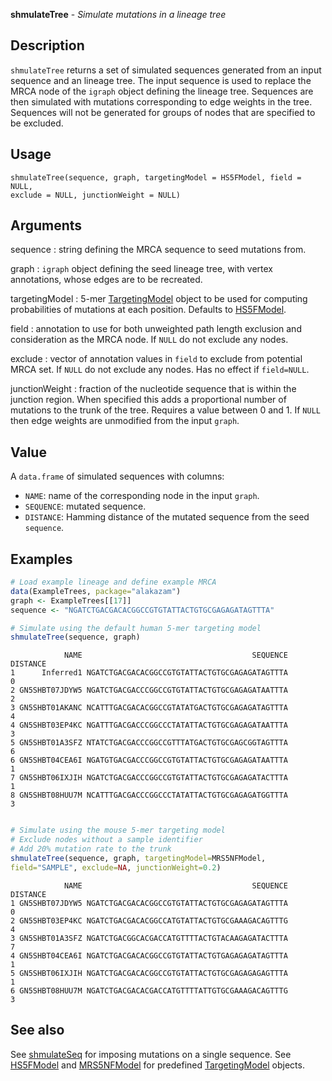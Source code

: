 





**shmulateTree** - *Simulate mutations in a lineage tree*

Description
--------------------

`shmulateTree` returns a set of simulated sequences generated from an input sequence and an
lineage tree. The input sequence is used to replace the MRCA node of the `igraph` object
defining the lineage tree. Sequences are then simulated with mutations corresponding to edge 
weights in the tree. Sequences will not be generated for groups of nodes that are specified 
to be excluded.


Usage
--------------------
```
shmulateTree(sequence, graph, targetingModel = HS5FModel, field = NULL,
exclude = NULL, junctionWeight = NULL)
```

Arguments
-------------------

sequence
:   string defining the MRCA sequence to seed mutations from.

graph
:   `igraph` object defining the seed lineage tree, with 
vertex annotations, whose edges are to be recreated.

targetingModel
:   5-mer [TargetingModel](TargetingModel-class.md) object to be used for computing 
probabilities of mutations at each position. Defaults to
[HS5FModel](HS5FModel.md).

field
:   annotation to use for both unweighted path length exclusion and
consideration as the MRCA node. If `NULL` do not exclude 
any nodes.

exclude
:   vector of annotation values in `field` to exclude from potential
MRCA set. If `NULL` do not exclude any nodes. 
Has no effect if `field=NULL`.

junctionWeight
:   fraction of the nucleotide sequence that is within the junction 
region. When specified this adds a proportional number of  
mutations to the trunk of the tree. Requires a value between 
0 and 1. If `NULL` then edge weights are unmodified
from the input `graph`.



Value
-------------------

A `data.frame` of simulated sequences with columns:

+  `NAME`:      name of the corresponding node in the input 
`graph`.  
+  `SEQUENCE`:  mutated sequence.
+  `DISTANCE`:  Hamming distance of the mutated sequence from 
the seed `sequence`.




Examples
-------------------

```R
# Load example lineage and define example MRCA
data(ExampleTrees, package="alakazam")
graph <- ExampleTrees[[17]]
sequence <- "NGATCTGACGACACGGCCGTGTATTACTGTGCGAGAGATAGTTTA"

# Simulate using the default human 5-mer targeting model
shmulateTree(sequence, graph)

```


```
            NAME                                      SEQUENCE DISTANCE
1      Inferred1 NGATCTGACGACACGGCCGTGTATTACTGTGCGAGAGATAGTTTA        0
2 GN5SHBT07JDYW5 NGATCTGACGACCCGGCCGTGTATTACTGTGCGAGAGATAATTTA        2
3 GN5SHBT01AKANC NCATTTGACGACACGGCCGTATATGACTGTGCGAGAGATAGTTTA        4
4 GN5SHBT03EP4KC NGATTTGACGACCCGGCCCTATATTACTGTGCGAGAGATAATTTA        3
5 GN5SHBT01A3SFZ NTATCTGACGACCCGGCCGTTTATGACTGTGCGAGCGGTAGTTTA        6
6 GN5SHBT04CEA6I NGATGTGACGACCCGGCCGTGTATTACTGTGCGAGAGATAATTTA        1
7 GN5SHBT06IXJIH NGATCTGACGACCCGGCCGTGTATTACTGTGCGAGAGATACTTTA        1
8 GN5SHBT08HUU7M NCATTTGACGACCCGGCCCTATATTACTGTGCGAGAGATGGTTTA        3

```


```R

# Simulate using the mouse 5-mer targeting model
# Exclude nodes without a sample identifier
# Add 20% mutation rate to the trunk
shmulateTree(sequence, graph, targetingModel=MRS5NFModel,
field="SAMPLE", exclude=NA, junctionWeight=0.2)
```


```
            NAME                                      SEQUENCE DISTANCE
1 GN5SHBT07JDYW5 NGATCTGACGACACGGCCGTGTATTACTGTGCGAGAGATAGTTTA        0
2 GN5SHBT03EP4KC NGATCTGACGACACGGCCATGTATTACTGTGCGAAAGACAGTTTG        4
3 GN5SHBT01A3SFZ NGATCTGACGGCACGACCATGTTTTACTGTACAAGAGATACTTTA        7
4 GN5SHBT04CEA6I NGATCTGACGACACGGCCGTGTATTACTGTGAGAGAGATAGTTTA        1
5 GN5SHBT06IXJIH NGATCTGACGACACGGCCGTGTATTACTGTGCGAGAGAGAGTTTA        1
6 GN5SHBT08HUU7M NGATCTGACGACACGACCATGTTTTATTGTGCGAAAGACAGTTTG        3

```



See also
-------------------

See [shmulateSeq](shmulateSeq.md) for imposing mutations on a single sequence. 
See [HS5FModel](HS5FModel.md) and [MRS5NFModel](MRS5NFModel.md) for predefined 
[TargetingModel](TargetingModel-class.md) objects.




